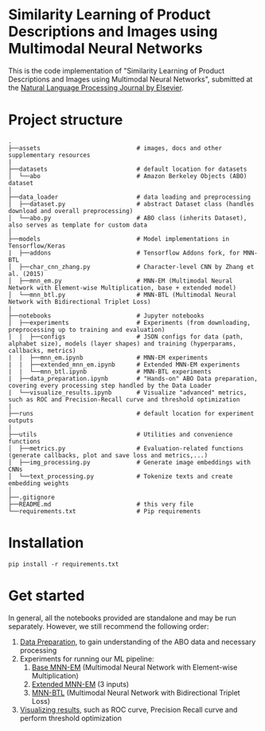 # Similarity Learning of Product Descriptions and Images using Multimodal Neural Networks

This is the code implementation of "Similarity Learning of Product Descriptions and Images using Multimodal Neural Networks", submitted at the [Natural Language Processing Journal by Elsevier](https://www.sciencedirect.com/journal/natural-language-processing-journal).

# Project structure

    .
    ├──assets                           # images, docs and other supplementary resources
    |
    ├──datasets                         # default location for datasets
    │  └──abo                           # Amazon Berkeley Objects (ABO) dataset
    │
    ├──data_loader                      # data loading and preprocessing
    │  ├──dataset.py                    # abstract Dataset class (handles download and overall preprocessing)
    │  └──abo.py                        # ABO class (inherits Dataset), also serves as template for custom data
    │
    ├──models                           # Model implementations in Tensorflow/Keras
    |  ├──addons                        # Tensorflow Addons fork, for MNN-BTL
    │  ├──char_cnn_zhang.py             # Character-level CNN by Zhang et al. (2015)
    │  ├──mnn_em.py                     # MNN-EM (Multimodal Neural Network with Element-wise Multiplication, base + extended model)
    │  └──mnn_btl.py                    # MNN-BTL (Multimodal Neural Network with Bidirectional Triplet Loss)
    |
    ├──notebooks                        # Jupyter notebooks
    │  ├──experiments                   # Experiments (from downloading, preprocessing up to training and evaluation)
    |  |  ├──configs                    # JSON configs for data (path, alphabet size), models (layer shapes) and training (hyperparams, callbacks, metrics)
    |  |  ├──mnn_em.ipynb               # MNN-EM experiments
    |  |  ├──extended_mnn_em.ipynb      # Extended MNN-EM experiments
    |  |  └──mnn_btl.ipynb              # MNN-BTL experiments
    |  ├──data_preparation.ipynb        # "Hands-on" ABO Data preparation, covering every processing step handled by the Data Loader
    |  └──visualize_results.ipynb       # Visualize "advanced" metrics, such as ROC and Precision-Recall curve and threshold optimization
    |
    ├──runs                             # default location for experiment outputs
    |
    ├──utils                            # Utilities and convenience functions
    │  ├──metrics.py                    # Evaluation-related functions (generate callbacks, plot and save loss and metrics,...)
    │  ├──img_processing.py             # Generate image embeddings with CNNs
    │  └──text_processing.py            # Tokenize texts and create embedding weights
    │
    ├──.gitignore
    ├──README.md                        # this very file
    └──requirements.txt                 # Pip requirements

# Installation
```
pip install -r requirements.txt
```

# Get started
In general, all the notebooks provided are standalone and may be run separately. However, we still recommend the following order:
1. [Data Preparation](./notebooks/data_preparation_amazon.ipynb), to gain understanding of the ABO data and necessary processing
2. Experiments for running our ML pipeline:
    1. [Base MNN-EM](./notebooks/experiments/mnn_em_amazon.ipynb) (Multimodal Neural Network with Element-wise Multiplication)
    2. [Extended MNN-EM](./notebooks/experiments/extended_mnn_em_amazon.ipynb) (3 inputs)
    3. [MNN-BTL](./notebooks/experiments/mnn_btl_amazon.ipynb) (Multimodal Neural Network with Bidirectional Triplet Loss)
3. [Visualizing results](./notebooks/visualize_results_amazon.ipynb), such as ROC curve, Precision Recall curve and perform threshold optimization